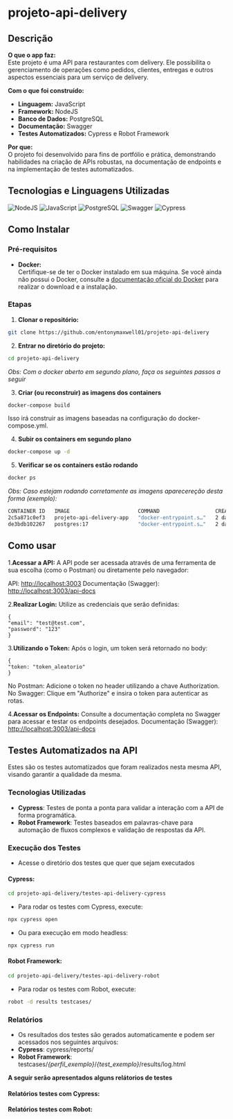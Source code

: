 # projeto-api-delivery

## Descrição

**O que o app faz:**  
Este projeto é uma API para restaurantes com delivery. Ele possibilita o gerenciamento de operações como pedidos, clientes, entregas e outros aspectos essenciais para um serviço de delivery.

**Com o que foi construído:**

- **Linguagem:** JavaScript
- **Framework:** NodeJS
- **Banco de Dados:** PostgreSQL
- **Documentação:** Swagger
- **Testes Automatizados:** Cypress e Robot Framework

**Por que:**  
O projeto foi desenvolvido para fins de portfólio e prática, demonstrando habilidades na criação de APIs robustas, na documentação de endpoints e na implementação de testes automatizados.

## Tecnologias e Linguagens Utilizadas

![NodeJS](https://img.shields.io/badge/NodeJS-43853D?style=for-the-badge&logo=node.js&logoColor=white)
![JavaScript](https://img.shields.io/badge/JavaScript-F7DF1E?style=for-the-badge&logo=javascript&logoColor=black)
![PostgreSQL](https://img.shields.io/badge/PostgreSQL-336791?style=for-the-badge&logo=postgresql&logoColor=white)
![Swagger](https://img.shields.io/badge/Swagger-85EA2D?style=for-the-badge&logo=swagger&logoColor=black)
![Cypress](https://img.shields.io/badge/Cypress-17202C?style=for-the-badge&logo=cypress&logoColor=white)

## Como Instalar

### Pré-requisitos

- **Docker:**  
  Certifique-se de ter o Docker instalado em sua máquina. Se você ainda não possui o Docker, consulte a [documentação oficial do Docker](https://docs.docker.com/get-docker/) para realizar o download e a instalação.

### Etapas

1. **Clonar o repositório:**

 ```bash
 git clone https://github.com/entonymaxwell01/projeto-api-delivery
 ```

2. **Entrar no diretório do projeto:**

 ```bash
 cd projeto-api-delivery
 ```

*Obs: Com o docker aberto em segundo plano, faça os seguintes passos a seguir*

3. **Criar (ou reconstruir) as imagens dos containers**

 ```bash
 docker-compose build
 ```

Isso irá construir as imagens baseadas na configuração do docker-compose.yml.

4. **Subir os containers em segundo plano**

```bash
docker-compose up -d
```

5. **Verificar se os containers estão rodando**


```bash
docker ps
```

*Obs: Caso estejam rodando corretamente as imagens aparecereção desta forma (exemplo):*
```bash
CONTAINER ID   IMAGE                      COMMAND                  CREATED      STATUS          PORTS                    NAMES
2c5a871c0ef3   projeto-api-delivery-app   "docker-entrypoint.s…"   2 days ago   Up 58 seconds   0.0.0.0:3003->3003/tcp   projeto-api-delivery-app-1
de3bdb102267   postgres:17                "docker-entrypoint.s…"   2 days ago   Up 8 minutes    0.0.0.0:5432->5432/tcp   projeto-api-delivery-db-1
```


## Como usar

1.**Acessar a API:**
A API pode ser acessada através de uma ferramenta de sua escolha (como o Postman) ou diretamente pelo navegador:

API: <http://localhost:3003>
Documentação (Swagger): <http://localhost:3003/api-docs>

2.**Realizar Login:**
Utilize as credenciais que serão definidas:

    {
    "email": "test@test.com",
    "password": "123"
    }

3.**Utilizando o Token:**
Após o login, um token será retornado no body:

    {
    "token: "token_aleatorio"
    }

No Postman: Adicione o token no header utilizando a chave Authorization.
No Swagger: Clique em "Authorize" e insira o token para autenticar as rotas.

4.**Acessar os Endpoints:**
Consulte a documentação completa no Swagger para acessar e testar os endpoints desejados.
Documentação (Swagger): <http://localhost:3003/api-docs>

## Testes Automatizados na API
Estes são os testes automatizados que foram realizados nesta mesma API, visando garantir a qualidade da mesma.

### Tecnologias Utilizadas 
- **Cypress**: Testes de ponta a ponta para validar a interação com a API de forma programática.
- **Robot Framework**: Testes baseados em palavras-chave para automação de fluxos complexos e validação de respostas da API.

### Execução dos Testes
- Acesse o diretório dos testes que quer que sejam executados

#### Cypress:

```bash
cd projeto-api-delivery/testes-api-delivery-cypress
```

- Para rodar os testes com Cypress, execute:
```bash
npx cypress open
```

- Ou para execução em modo headless:
```bash
npx cypress run
```

#### Robot Framework:

```bash
cd projeto-api-delivery/testes-api-delivery-robot
```

- Para rodar os testes com Robot, execute:
```bash
robot -d results testcases/
```

### Relatórios
- Os resultados dos testes são gerados automaticamente e podem ser acessados nos seguintes arquivos:
- **Cypress**: cypress/reports/
- **Robot Framework**: testcases/*{perfil_exemplo}*/*{test_exemplo}*/results/log.html

**A seguir serão apresentados alguns relátorios de testes**

#### Relatórios testes com Cypress:



#### Relatórios testes com Robot:






